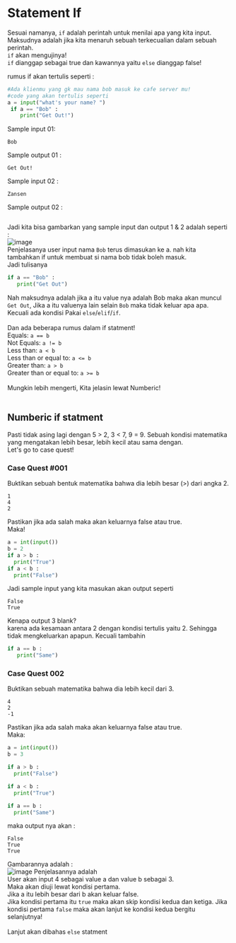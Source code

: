 # Statement If
Sesuai namanya, `if` adalah perintah untuk menilai apa yang kita input. Maksudnya adalah jika kita menaruh sebuah terkecualian dalam sebuah perintah.<br>
`if` akan mengujinya!<br>
`if` dianggap sebagai true dan kawannya yaitu `else` dianggap false!<br>

rumus if akan tertulis seperti :<br>
```py
#Ada klienmu yang gk mau nama bob masuk ke cafe server mu!
#code yang akan tertulis seperti
a = input("what's your name? ")
 if a == "Bob" :
    print("Get Out!")
```

Sample input 01:<br>
```
Bob
```
Sample output 01 :<br>
```
Get Out!
```
Sample input 02 :<br>
```
Zansen
```
Sample output 02 :<br>
```

```
Jadi kita bisa gambarkan yang sample input dan output 1 & 2 adalah seperti :<br>
![image](https://github.com/zansen000/Program-Languages-Introduction/assets/95951004/49be3e74-1414-4384-a987-3bf2c64703b6)
<br>
Penjelasanya user input nama `Bob` terus dimasukan ke a. nah kita tambahkan if untuk membuat si nama bob tidak boleh masuk.<br>
Jadi tulisanya <br> 
```py
if a == "Bob" :
   print("Get Out")
```
Nah maksudnya adalah jika a itu value nya adalah Bob maka akan muncul `Get Out`, Jika a itu valuenya lain selain `Bob` maka tidak keluar apa apa. Kecuali ada kondisi Pakai `else`/`elif`/`if`.<br>
<br>
Dan ada beberapa rumus dalam if statment!<br>
Equals: `a == b` <br>
Not Equals: `a != b` <br>
Less than: `a < b`<br>
Less than or equal to: `a <= b`<br>
Greater than: `a > b`<br>
Greater than or equal to: `a >= b`<br>
<br>
Mungkin lebih mengerti, Kita jelasin lewat Numberic!<br>
<br>
## Numberic if statment
Pasti tidak asing lagi dengan 5 > 2, 3 < 7, 9 = 9. Sebuah kondisi matematika yang mengatakan lebih besar, lebih kecil atau sama dengan.<br>
Let's go to case quest!<br>
### Case Quest #001
Buktikan sebuah bentuk matematika bahwa dia lebih besar (>) dari angka 2.<br> 
```
1
4
2
```
Pastikan jika ada salah maka akan keluarnya false atau true.<br>
Maka!<br>
```py
a = int(input())
b = 2
if a > b :
  print("True")
if a < b :
  print("False")
```
Jadi sample input yang kita masukan akan output seperti<br>
```
False
True

```
Kenapa output 3 blank?<br>
karena ada kesamaan antara 2 dengan kondisi tertulis yaitu 2. Sehingga tidak mengkeluarkan apapun. Kecuali tambahin <br>
```py
if a == b :
   print("Same")
```
### Case Quest 002
Buktikan sebuah matematika bahwa dia lebih kecil dari 3.<br>
```
4
2
-1
```
Pastikan jika ada salah maka akan keluarnya false atau true.<br>
Maka: <br>
```py
a = int(input())
b = 3

if a > b :
  print("False")

if a < b :
  print("True")

if a == b :
  print("Same")
```
maka output nya akan :<br>
```
False
True
True
```
Gambarannya adalah :<br>
![image](https://github.com/zansen000/Program-Languages-Introduction/assets/95951004/8e93aa9b-4cb5-43bf-8ed8-554787ccdf66)
Penjelasannya adalah <br>
User akan input 4 sebagai value a dan value b sebagai 3. <br>
Maka akan diuji lewat kondisi pertama.<br>
Jika a itu lebih besar dari b akan keluar false.<br>
Jika kondisi pertama itu `true` maka akan skip kondisi kedua dan ketiga.
Jika kondisi pertama `false` maka akan lanjut ke kondisi kedua bergitu selanjutnya!<br>
<br>
Lanjut akan dibahas `else` statment<br>
